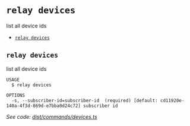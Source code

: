 `relay devices`
===============

list all device ids

* [`relay devices`](#relay-devices)

## `relay devices`

list all device ids

```
USAGE
  $ relay devices

OPTIONS
  -s, --subscriber-id=subscriber-id  (required) [default: cd11920e-140a-4f3d-869d-e7bba0d24c72] subscriber id
```

_See code: [dist/commands/devices.ts](https://github.com/relaypro/relay-cli/blob/v0.1.0-beta/dist/commands/devices.ts)_
